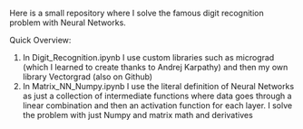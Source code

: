 Here is a small repository where I solve the famous digit recognition problem with Neural Networks.

Quick Overview:
1) In Digit_Recognition.ipynb I use custom libraries such as micrograd (which I learned to create thanks to Andrej Karpathy) and then my own library Vectorgrad (also on Github)
2) In Matrix_NN_Numpy.ipynb I use the literal definition of Neural Networks as just a collection of intermediate functions where data goes through a linear combination and then an activation function for each layer. I solve the problem with just Numpy and matrix math and derivatives  
